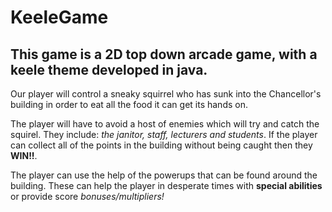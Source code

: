 # KeeleGame

## This game is a 2D top down arcade game, with a keele theme developed in java.

Our player will control a sneaky squirrel who has sunk into the Chancellor's building in order to eat all the food it can get its hands on.

The player will have to avoid a host of enemies which will try and catch the squirel. They include: _the janitor, staff, lecturers and students_. If the player can collect all of the points in the building without being caught then they **WIN!!**.

The player can use the help of the powerups that can be found around the building. These can help the player in desperate times with **special abilities** or provide score _bonuses/multipliers!_
